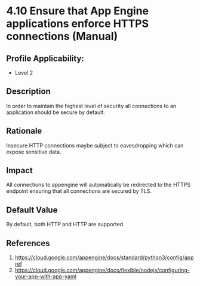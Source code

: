 # 4.10 Ensure that App Engine applications enforce HTTPS connections (Manual)

## Profile Applicability:

- Level 2

## Description

In order to maintain the highest level of security all connections to an application should be secure by default.

## Rationale

Insecure HTTP connections maybe subject to eavesdropping which can expose sensitive data.

## Impact

All connections to appengine will automatically be redirected to the HTTPS endpoint ensuring that all connections are secured by TLS.

## Default Value

By default, both HTTP and HTTP are supported

## References

1. https://cloud.google.com/appengine/docs/standard/python3/config/appref
2. https://cloud.google.com/appengine/docs/flexible/nodejs/configuring-your-app-with-app-yaml